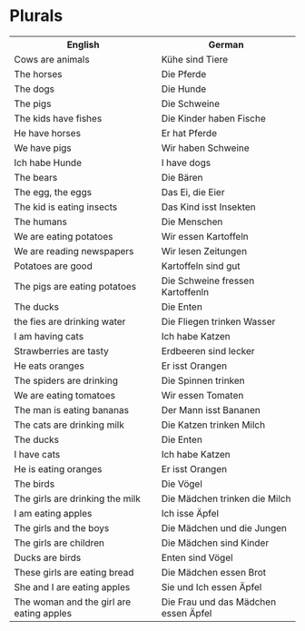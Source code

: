 # Plurals

<table>
    <tr>
        <th>English</th>
        <th>German</th>
    </tr>
    <tr>
        <td>Cows are animals</td>
        <td>Kühe sind Tiere</td>
    </tr>
    <tr>
        <td>The horses</td>
        <td>Die Pferde</td>
    </tr>
    <tr>
        <td>The dogs</td>
        <td>Die Hunde</td>
    </tr>
    <tr>
        <td>The pigs</td>
        <td>Die Schweine</td>
    </tr>
    <tr>
        <td>The kids have fishes</td>
        <td>Die Kinder haben Fische</td>
    </tr>
    <tr>
        <td>He have horses</td>
        <td>Er hat Pferde</td>
    </tr>
    <tr>
        <td>We have pigs</td>
        <td>Wir haben Schweine</td>
    </tr>
    <tr>
        <td>Ich habe Hunde</td>
        <td>I have dogs</td>
    </tr>
    <tr>
        <td>The bears</td>
        <td>Die Bären</td>
    </tr>
    <tr>
        <td>The egg, the eggs</td>
        <td>Das Ei, die Eier</td>
    </tr>
    <tr>
        <td>The kid is eating insects</td>
        <td>Das Kind isst Insekten</td>
    </tr>
    <tr>
        <td>The humans</td>
        <td>Die Menschen</td>
    </tr>
    <tr>
        <td>We are eating potatoes</td>
        <td>Wir essen Kartoffeln</td>
    </tr>
    <tr>
        <td>We are reading newspapers</td>
        <td>Wir lesen Zeitungen</td>
    </tr>
    <tr>
        <td>Potatoes are good</td>
        <td>Kartoffeln sind gut</td>
    </tr>
    <tr>
        <td>The pigs are eating potatoes</td>
        <td>Die Schweine fressen Kartoffenln</td>
    </tr>
    <tr>
        <td>The ducks</td>
        <td>Die Enten</td>
    </tr>
    <tr>
        <td>the fies are drinking water</td>
        <td>Die Fliegen trinken Wasser</td>
    </tr>
    <tr>
        <td>I am having cats</td>
        <td>Ich habe Katzen</td>
    </tr>
    <tr>
        <td>Strawberries are tasty</td>
        <td>Erdbeeren sind lecker</td>
    </tr>
    <tr>
        <td>He eats oranges</td>
        <td>Er isst Orangen</td>
    </tr>
    <tr>
        <td>The spiders are drinking</td>
        <td>Die Spinnen trinken</td>
    </tr>
    <tr>
        <td>We are eating tomatoes</td>
        <td>Wir essen Tomaten</td>
    </tr>
    <tr>
        <td>The man is eating bananas</td>
        <td>Der Mann isst Bananen</td>
    </tr>
    <tr>
        <td>The cats are drinking milk</td>
        <td>Die Katzen trinken Milch</td>
    </tr>
    <tr>
        <td>The ducks</td>
        <td>Die Enten</td>
    </tr>
    <tr>
        <td>I have cats</td>
        <td>Ich habe Katzen</td>
    </tr>
    <tr>
        <td>He is eating oranges</td>
        <td>Er isst Orangen</td>
    </tr>
    <tr>
        <td>The birds</td>
        <td>Die Vögel</td>
    </tr>
    <tr>
        <td>The girls are drinking the milk</td>
        <td>Die Mädchen trinken die Milch</td>
    </tr>
    <tr>
        <td>I am eating apples</td>
        <td>Ich isse Äpfel</td>
    </tr>
    <tr>
        <td>The girls and the boys</td>
        <td>Die Mädchen und die Jungen</td>
    </tr>
    <tr>
        <td>The girls are children</td>
        <td>Die Mädchen sind Kinder</td>
    </tr>
    <tr>
        <td>Ducks are birds</td>
        <td>Enten sind Vögel</td>
    </tr>
    <tr>
        <td>These girls are eating bread</td>
        <td>Die Mädchen essen Brot</td>
    </tr>
    <tr>
        <td>She and I are eating apples</td>
        <td>Sie und Ich essen Äpfel</td>
    </tr>
    <tr>
        <td>The woman and the girl are eating apples</td>
        <td>Die Frau und das Mädchen essen Äpfel</td>
    </tr>
</table>
